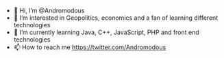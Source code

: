 - 👋 Hi, I’m @Andromodous
- 👀 I’m interested in Geopolitics, economics and a fan of learning different technologies
- 🌱 I’m currently learning Java, C++, JavaScript, PHP and front end technologies
- 📫 How to reach me https://twitter.com/Andromodous

<!---
Andromodous/Andromodous is a ✨ special ✨ repository because its `README.md` (this file) appears on your GitHub profile.
You can click the Preview link to take a look at your changes.
--->
